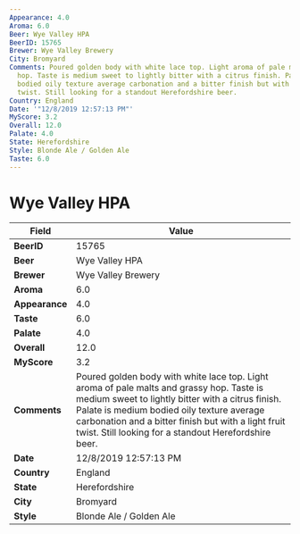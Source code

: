 ```yaml
---
Appearance: 4.0
Aroma: 6.0
Beer: Wye Valley HPA
BeerID: 15765
Brewer: Wye Valley Brewery
City: Bromyard
Comments: Poured golden body with white lace top. Light aroma of pale malts and grassy
  hop. Taste is medium sweet to lightly bitter with a citrus finish. Palate is medium
  bodied oily texture average carbonation and a bitter finish but with a light fruit
  twist. Still looking for a standout Herefordshire beer.
Country: England
Date: '"12/8/2019 12:57:13 PM"'
MyScore: 3.2
Overall: 12.0
Palate: 4.0
State: Herefordshire
Style: Blonde Ale / Golden Ale
Taste: 6.0
---
```


# Wye Valley HPA

| Field         | Value |
|---------------|-------|
| **BeerID** | 15765 |
| **Beer** | Wye Valley HPA |
| **Brewer** | Wye Valley Brewery |
| **Aroma** | 6.0 |
| **Appearance** | 4.0 |
| **Taste** | 6.0 |
| **Palate** | 4.0 |
| **Overall** | 12.0 |
| **MyScore** | 3.2 |
| **Comments** | Poured golden body with white lace top. Light aroma of pale malts and grassy hop. Taste is medium sweet to lightly bitter with a citrus finish. Palate is medium bodied oily texture average carbonation and a bitter finish but with a light fruit twist. Still looking for a standout Herefordshire beer. |
| **Date** | 12/8/2019 12:57:13 PM |
| **Country** | England |
| **State** | Herefordshire |
| **City** | Bromyard |
| **Style** | Blonde Ale / Golden Ale |
